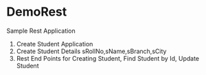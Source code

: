 # DemoRest
Sample Rest Application 
1) Create Student Application
2) Create Student Details sRollNo,sName,sBranch,sCity
3) Rest End Points for Creating Student, Find Student by Id, Update Student
